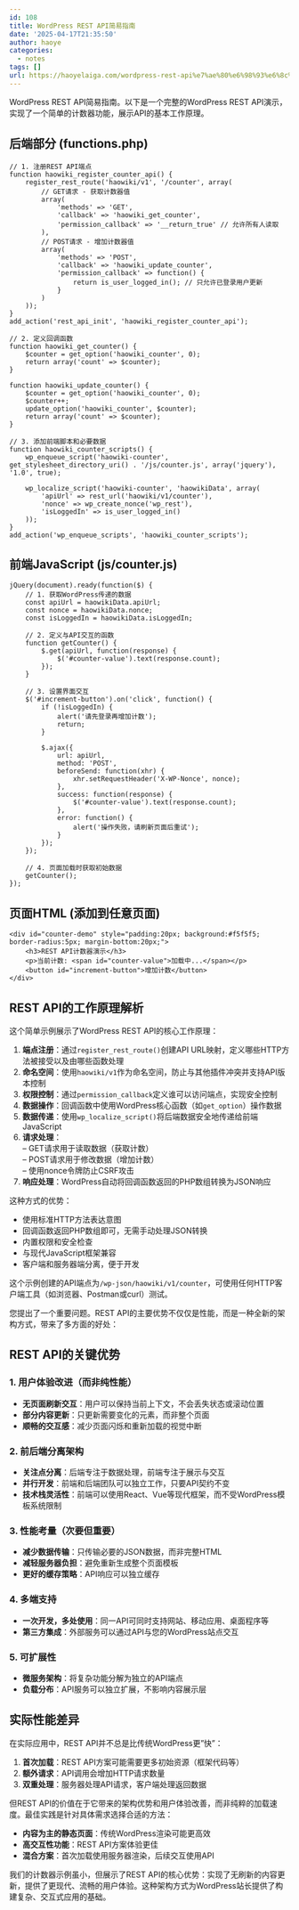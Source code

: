```yaml
---
id: 108
title: WordPress REST API简易指南
date: '2025-04-17T21:35:50'
author: haoye
categories:
  - notes
tags: []
url: https://haoyelaiga.com/wordpress-rest-api%e7%ae%80%e6%98%93%e6%8c%87%e5%8d%97/
---
```


WordPress REST API简易指南。以下是一个完整的WordPress REST API演示，实现了一个简单的计数器功能，展示API的基本工作原理。

## 后端部分 (functions.php)

```
// 1. 注册REST API端点
function haowiki_register_counter_api() {
    register_rest_route('haowiki/v1', '/counter', array(
        // GET请求 - 获取计数器值
        array(
            'methods' => 'GET',
            'callback' => 'haowiki_get_counter',
            'permission_callback' => '__return_true' // 允许所有人读取
        ),
        // POST请求 - 增加计数器值
        array(
            'methods' => 'POST',
            'callback' => 'haowiki_update_counter',
            'permission_callback' => function() {
                return is_user_logged_in(); // 只允许已登录用户更新
            }
        )
    ));
}
add_action('rest_api_init', 'haowiki_register_counter_api');

// 2. 定义回调函数
function haowiki_get_counter() {
    $counter = get_option('haowiki_counter', 0);
    return array('count' => $counter);
}

function haowiki_update_counter() {
    $counter = get_option('haowiki_counter', 0);
    $counter++;
    update_option('haowiki_counter', $counter);
    return array('count' => $counter);
}

// 3. 添加前端脚本和必要数据
function haowiki_counter_scripts() {
    wp_enqueue_script('haowiki-counter', get_stylesheet_directory_uri() . '/js/counter.js', array('jquery'), '1.0', true);

    wp_localize_script('haowiki-counter', 'haowikiData', array(
        'apiUrl' => rest_url('haowiki/v1/counter'),
        'nonce' => wp_create_nonce('wp_rest'),
        'isLoggedIn' => is_user_logged_in()
    ));
}
add_action('wp_enqueue_scripts', 'haowiki_counter_scripts');
```

## 前端JavaScript (js/counter.js)

```
jQuery(document).ready(function($) {
    // 1. 获取WordPress传递的数据
    const apiUrl = haowikiData.apiUrl;
    const nonce = haowikiData.nonce;
    const isLoggedIn = haowikiData.isLoggedIn;

    // 2. 定义与API交互的函数
    function getCounter() {
        $.get(apiUrl, function(response) {
            $('#counter-value').text(response.count);
        });
    }

    // 3. 设置界面交互
    $('#increment-button').on('click', function() {
        if (!isLoggedIn) {
            alert('请先登录再增加计数');
            return;
        }

        $.ajax({
            url: apiUrl,
            method: 'POST',
            beforeSend: function(xhr) {
                xhr.setRequestHeader('X-WP-Nonce', nonce);
            },
            success: function(response) {
                $('#counter-value').text(response.count);
            },
            error: function() {
                alert('操作失败，请刷新页面后重试');
            }
        });
    });

    // 4. 页面加载时获取初始数据
    getCounter();
});
```

## 页面HTML (添加到任意页面)

```
<div id="counter-demo" style="padding:20px; background:#f5f5f5; border-radius:5px; margin-bottom:20px;">
    <h3>REST API计数器演示</h3>
    <p>当前计数: <span id="counter-value">加载中...</span></p>
    <button id="increment-button">增加计数</button>
</div>
```

## REST API的工作原理解析

这个简单示例展示了WordPress REST API的核心工作原理：

1. **端点注册**：通过`register_rest_route()`创建API URL映射，定义哪些HTTP方法被接受以及由哪些函数处理
2. **命名空间**：使用`haowiki/v1`作为命名空间，防止与其他插件冲突并支持API版本控制
3. **权限控制**：通过`permission_callback`定义谁可以访问端点，实现安全控制
4. **数据操作**：回调函数中使用WordPress核心函数（如`get_option`）操作数据
5. **数据传递**：使用`wp_localize_script()`将后端数据安全地传递给前端JavaScript
6. **请求处理**：\
   – GET请求用于读取数据（获取计数）\
   – POST请求用于修改数据（增加计数）\
   – 使用nonce令牌防止CSRF攻击
7. **响应处理**：WordPress自动将回调函数返回的PHP数组转换为JSON响应

这种方式的优势：

- 使用标准HTTP方法表达意图
- 回调函数返回PHP数组即可，无需手动处理JSON转换
- 内置权限和安全检查
- 与现代JavaScript框架兼容
- 客户端和服务器端分离，便于开发

这个示例创建的API端点为`/wp-json/haowiki/v1/counter`，可使用任何HTTP客户端工具（如浏览器、Postman或curl）测试。

您提出了一个重要问题。REST API的主要优势不仅仅是性能，而是一种全新的架构方式，带来了多方面的好处：

## REST API的关键优势

### 1. 用户体验改进（而非纯性能）

- **无页面刷新交互**：用户可以保持当前上下文，不会丢失状态或滚动位置
- **部分内容更新**：只更新需要变化的元素，而非整个页面
- **顺畅的交互感**：减少页面闪烁和重新加载的视觉中断

### 2. 前后端分离架构

- **关注点分离**：后端专注于数据处理，前端专注于展示与交互
- **并行开发**：前端和后端团队可以独立工作，只要API契约不变
- **技术栈灵活性**：前端可以使用React、Vue等现代框架，而不受WordPress模板系统限制

### 3. 性能考量（次要但重要）

- **减少数据传输**：只传输必要的JSON数据，而非完整HTML
- **减轻服务器负担**：避免重新生成整个页面模板
- **更好的缓存策略**：API响应可以独立缓存

### 4. 多端支持

- **一次开发，多处使用**：同一API可同时支持网站、移动应用、桌面程序等
- **第三方集成**：外部服务可以通过API与您的WordPress站点交互

### 5. 可扩展性

- **微服务架构**：将复杂功能分解为独立的API端点
- **负载分布**：API服务可以独立扩展，不影响内容展示层

## 实际性能差异

在实际应用中，REST API并不总是比传统WordPress更”快”：

1. **首次加载**：REST API方案可能需要更多初始资源（框架代码等）
2. **额外请求**：API调用会增加HTTP请求数量
3. **双重处理**：服务器处理API请求，客户端处理返回数据

但REST API的价值在于它带来的架构优势和用户体验改善，而非纯粹的加载速度。最佳实践是针对具体需求选择合适的方法：

- **内容为主的静态页面**：传统WordPress渲染可能更高效
- **高交互性功能**：REST API方案体验更佳
- **混合方案**：首次加载使用服务器渲染，后续交互使用API

我们的计数器示例虽小，但展示了REST API的核心优势：实现了无刷新的内容更新，提供了更现代、流畅的用户体验。这种架构方式为WordPress站长提供了构建复杂、交互式应用的基础。
